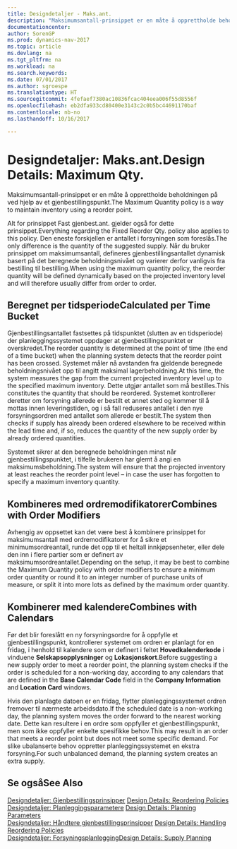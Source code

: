 ```yaml
---
title: Designdetaljer - Maks.ant.
description: "Maksimumsantall-prinsippet er en måte å opprettholde beholdningen på ved hjelp av et gjenbestillingspunkt."
documentationcenter: 
author: SorenGP
ms.prod: dynamics-nav-2017
ms.topic: article
ms.devlang: na
ms.tgt_pltfrm: na
ms.workload: na
ms.search.keywords: 
ms.date: 07/01/2017
ms.author: sgroespe
ms.translationtype: HT
ms.sourcegitcommit: 4fefaef7380ac10836fcac404eea006f55d8556f
ms.openlocfilehash: eb2dfa933cd80400e3143c2c0b5bc44691170baf
ms.contentlocale: nb-no
ms.lasthandoff: 10/16/2017

---
```

# <a name="design-details-maximum-qty"></a><span data-ttu-id="93918-103">Designdetaljer: Maks.ant.</span><span class="sxs-lookup"><span data-stu-id="93918-103">Design Details: Maximum Qty.</span></span>
<span data-ttu-id="93918-104">Maksimumsantall-prinsippet er en måte å opprettholde beholdningen på ved hjelp av et gjenbestillingspunkt.</span><span class="sxs-lookup"><span data-stu-id="93918-104">The Maximum Quantity policy is a way to maintain inventory using a reorder point.</span></span>  
  
 <span data-ttu-id="93918-105">Alt for prinsippet Fast gjenbest.ant. gjelder også for dette prinsippet.</span><span class="sxs-lookup"><span data-stu-id="93918-105">Everything regarding the Fixed Reorder Qty. policy also applies to this policy.</span></span> <span data-ttu-id="93918-106">Den eneste forskjellen er antallet i forsyningen som foreslås.</span><span class="sxs-lookup"><span data-stu-id="93918-106">The only difference is the quantity of the suggested supply.</span></span> <span data-ttu-id="93918-107">Når du bruker prinsippet om maksimumsantall, defineres gjenbestillingsantallet dynamisk basert på det beregnede beholdningsnivået og varierer derfor vanligvis fra bestilling til bestilling.</span><span class="sxs-lookup"><span data-stu-id="93918-107">When using the maximum quantity policy, the reorder quantity will be defined dynamically based on the projected inventory level and will therefore usually differ from order to order.</span></span>  
  
## <a name="calculated-per-time-bucket"></a><span data-ttu-id="93918-108">Beregnet per tidsperiode</span><span class="sxs-lookup"><span data-stu-id="93918-108">Calculated per Time Bucket</span></span>  
 <span data-ttu-id="93918-109">Gjenbestillingsantallet fastsettes på tidspunktet (slutten av en tidsperiode) der planleggingssystemet oppdager at gjenbestillingspunktet er overskredet.</span><span class="sxs-lookup"><span data-stu-id="93918-109">The reorder quantity is determined at the point of time (the end of a time bucket) when the planning system detects that the reorder point has been crossed.</span></span> <span data-ttu-id="93918-110">Systemet måler nå avstanden fra gjeldende beregnede beholdningsnivået opp til angitt maksimal lagerbeholdning.</span><span class="sxs-lookup"><span data-stu-id="93918-110">At this time, the system measures the gap from the current projected inventory level up to the specified maximum inventory.</span></span> <span data-ttu-id="93918-111">Dette utgjør antallet som må bestilles.</span><span class="sxs-lookup"><span data-stu-id="93918-111">This constitutes the quantity that should be reordered.</span></span> <span data-ttu-id="93918-112">Systemet kontrollerer deretter om forsyning allerede er bestilt et annet sted og kommer til å mottas innen leveringstiden, og i så fall reduseres antallet i den nye forsyningsordren med antallet som allerede er bestilt.</span><span class="sxs-lookup"><span data-stu-id="93918-112">The system then checks if supply has already been ordered elsewhere to be received within the lead time and, if so, reduces the quantity of the new supply order by already ordered quantities.</span></span>  
  
 <span data-ttu-id="93918-113">Systemet sikrer at den beregnede beholdningen minst når gjenbestillingspunktet, i tilfelle brukeren har glemt å angi en maksimumsbeholdning.</span><span class="sxs-lookup"><span data-stu-id="93918-113">The system will ensure that the projected inventory at least reaches the reorder point level – in case the user has forgotten to specify a maximum inventory quantity.</span></span>  
  
## <a name="combines-with-order-modifiers"></a><span data-ttu-id="93918-114">Kombineres med ordremodifikatorer</span><span class="sxs-lookup"><span data-stu-id="93918-114">Combines with Order Modifiers</span></span>  
 <span data-ttu-id="93918-115">Avhengig av oppsettet kan det være best å kombinere prinsippet for maksimumsantall med ordremodifikatorer for å sikre et minimumsordreantall, runde det opp til et heltall innkjøpsenheter, eller dele den inn i flere partier som er definert av maksimumsordreantallet.</span><span class="sxs-lookup"><span data-stu-id="93918-115">Depending on the setup, it may be best to combine the Maximum Quantity policy with order modifiers to ensure a minimum order quantity or round it to an integer number of purchase units of measure, or split it into more lots as defined by the maximum order quantity.</span></span>  
  
## <a name="combines-with-calendars"></a><span data-ttu-id="93918-116">Kombinerer med kalendere</span><span class="sxs-lookup"><span data-stu-id="93918-116">Combines with Calendars</span></span>  
 <span data-ttu-id="93918-117">Før det blir foreslått en ny forsyningsordre for å oppfylle et gjenbestillingspunkt, kontrollerer systemet om ordren er planlagt for en fridag, i henhold til kalendere som er definert i feltet **Hovedkalenderkode** i vinduene **Selskapsopplysninger** og **Lokasjonskort**.</span><span class="sxs-lookup"><span data-stu-id="93918-117">Before suggesting a new supply order to meet a reorder point, the planning system checks if the order is scheduled for a non-working day, according to any calendars that are  defined in the **Base Calendar Code** field in the **Company Information** and **Location Card** windows.</span></span>  
  
 <span data-ttu-id="93918-118">Hvis den planlagte datoen er en fridag, flytter planleggingssystemet ordren fremover til nærmeste arbeidsdato.</span><span class="sxs-lookup"><span data-stu-id="93918-118">If the scheduled date is a non-working day, the planning system moves the order forward to the nearest working date.</span></span> <span data-ttu-id="93918-119">Dette kan resultere i en ordre som oppfyller et gjenbestillingspunkt, men som ikke oppfyller enkelte spesifikke behov.</span><span class="sxs-lookup"><span data-stu-id="93918-119">This may result in an order that meets a reorder point but does not meet some specific demand.</span></span> <span data-ttu-id="93918-120">For slike ubalanserte behov oppretter planleggingssystemet en ekstra forsyning.</span><span class="sxs-lookup"><span data-stu-id="93918-120">For such unbalanced demand, the planning system creates an extra supply.</span></span>  
  
## <a name="see-also"></a><span data-ttu-id="93918-121">Se også</span><span class="sxs-lookup"><span data-stu-id="93918-121">See Also</span></span>  
 <span data-ttu-id="93918-122">[Designdetaljer: Gjenbestillingsprinsipper](design-details-reordering-policies.md) </span><span class="sxs-lookup"><span data-stu-id="93918-122">[Design Details: Reordering Policies](design-details-reordering-policies.md) </span></span>  
 <span data-ttu-id="93918-123">[Designdetaljer: Planleggingsparametere](design-details-planning-parameters.md) </span><span class="sxs-lookup"><span data-stu-id="93918-123">[Design Details: Planning Parameters](design-details-planning-parameters.md) </span></span>  
 <span data-ttu-id="93918-124">[Designdetaljer: Håndtere gjenbestillingsprinsipper](design-details-handling-reordering-policies.md) </span><span class="sxs-lookup"><span data-stu-id="93918-124">[Design Details: Handling Reordering Policies](design-details-handling-reordering-policies.md) </span></span>  
 [<span data-ttu-id="93918-125">Designdetaljer: Forsyningsplanlegging</span><span class="sxs-lookup"><span data-stu-id="93918-125">Design Details: Supply Planning</span></span>](design-details-supply-planning.md)
